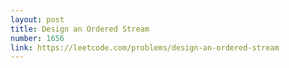 ```yaml
---
layout: post
title: Design an Ordered Stream
number: 1656
link: https://leetcode.com/problems/design-an-ordered-stream
---
```

